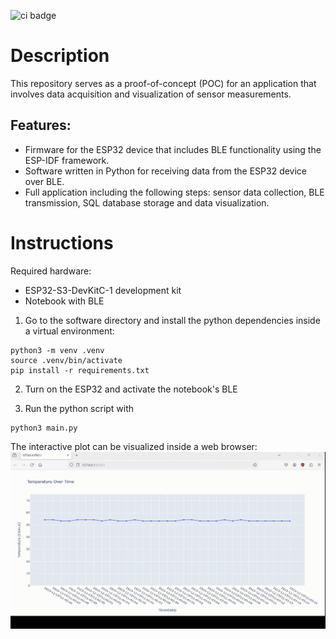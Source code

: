 ![ci badge](https://github.com/rmfukuda/sensor-poc/actions/workflows/ci.yml/badge.svg)

# Description
This repository serves as a proof-of-concept (POC) for an application that involves data acquisition and visualization of sensor measurements.


## Features:
- Firmware for the ESP32 device that includes BLE functionality using the ESP-IDF framework.
- Software written in Python for receiving data from the ESP32 device over BLE.
- Full application including the following steps: sensor data collection, BLE transmission, SQL database storage and data visualization.


# Instructions
Required hardware:
- ESP32-S3-DevKitC-1 development kit
- Notebook with BLE

1. Go to the software directory and install the python dependencies inside a virtual environment:
```
python3 -m venv .venv
source .venv/bin/activate
pip install -r requirements.txt
```

2. Turn on the ESP32 and activate the notebook's BLE

3. Run the python script with
```
python3 main.py
```

The interactive plot can be visualized inside a web browser:
![python interactive plot](img/interactive_plot.gif)
